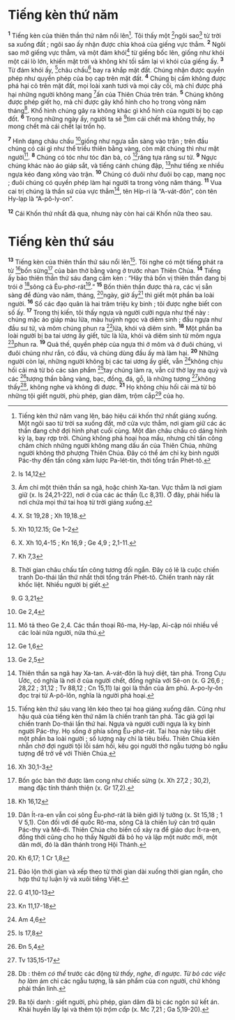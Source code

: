 # Tiếng kèn thứ năm
<sup><b>1</b></sup> Tiếng kèn của thiên thần thứ năm nổi lên[^1]. Tôi thấy một [^1*]ngôi sao[^2] từ trời sa xuống đất ; ngôi sao ấy nhận được chìa khoá của giếng vực thẳm. <sup><b>2</b></sup> Ngôi sao mở giếng vực thẳm, và một đám khói[^3] từ giếng bốc lên, giống như khói một cái lò lớn, khiến mặt trời và không khí tối sầm lại vì khói của giếng ấy. <sup><b>3</b></sup> Từ đám khói ấy, [^2*]châu chấu[^4] bay ra khắp mặt đất. Chúng nhận được quyền phép như quyền phép của bọ cạp trên mặt đất. <sup><b>4</b></sup> Chúng bị cấm không được phá hại cỏ trên mặt đất, mọi loài xanh tươi và mọi cây cối, mà chỉ được phá hại những người không mang [^3*]ấn của Thiên Chúa trên trán. <sup><b>5</b></sup> Chúng không được phép giết họ, mà chỉ được gây khổ hình cho họ trong vòng năm tháng[^5]. Khổ hình chúng gây ra không khác gì khổ hình của người bị bọ cạp đốt. <sup><b>6</b></sup> Trong những ngày ấy, người ta sẽ [^4*]tìm cái chết mà không thấy, họ mong chết mà cái chết lại trốn họ.

<sup><b>7</b></sup> Hình dạng châu chấu [^5*]giống như ngựa sẵn sàng vào trận ; trên đầu chúng có cái gì như thể triều thiên bằng vàng, còn mặt chúng thì như mặt người[^6]. <sup><b>8</b></sup> Chúng có tóc như tóc đàn bà, có [^6*]răng tựa răng sư tử. <sup><b>9</b></sup> Ngực chúng khác nào áo giáp sắt, và tiếng cánh chúng đập, [^7*]như tiếng xe nhiều ngựa kéo đang xông vào trận. <sup><b>10</b></sup> Chúng có đuôi như đuôi bọ cạp, mang nọc ; đuôi chúng có quyền phép làm hại người ta trong vòng năm tháng. <sup><b>11</b></sup> Vua cai trị chúng là thần sứ của vực thẳm[^7], tên Híp-ri là “A-vát-đôn”, còn tên Hy-lạp là “A-pô-ly-on”.

<sup><b>12</b></sup> Cái Khốn thứ nhất đã qua, nhưng này còn hai cái Khốn nữa theo sau.

# Tiếng kèn thứ sáu
<sup><b>13</b></sup> Tiếng kèn của thiên thần thứ sáu nổi lên[^8]. Tôi nghe có một tiếng phát ra từ [^8*]bốn sừng[^9] của bàn thờ bằng vàng ở trước nhan Thiên Chúa. <sup><b>14</b></sup> Tiếng ấy bảo thiên thần thứ sáu đang cầm kèn : “Hãy thả bốn vị thiên thần đang bị trói ở [^9*]sông cả Êu-phơ-rát[^10].” <sup><b>15</b></sup> Bốn thiên thần được thả ra, các vị sẵn sàng để đúng vào năm, tháng, [^10*]ngày, giờ ấy[^11] thì giết một phần ba loài người. <sup><b>16</b></sup> Số các đạo quân là hai trăm triệu kỵ binh ; tôi được nghe biết con số ấy. <sup><b>17</b></sup> Trong thị kiến, tôi thấy ngựa và người cưỡi ngựa như thế này : chúng mặc áo giáp màu lửa, màu huỳnh ngọc và diêm sinh ; đầu ngựa như đầu sư tử, và mõm chúng phun ra [^11*]lửa, khói và diêm sinh. <sup><b>18</b></sup> Một phần ba loài người bị ba tai ương ấy giết, tức là lửa, khói và diêm sinh từ mõm ngựa [^12*]phun ra. <sup><b>19</b></sup> Quả thế, quyền phép của ngựa thì ở mõm và ở đuôi chúng, vì đuôi chúng như rắn, có đầu, và chúng dùng đầu ấy mà làm hại. <sup><b>20</b></sup> Những người còn lại, những người không bị các tai ương ấy giết, vẫn [^13*]không chịu hối cải mà từ bỏ các sản phẩm [^14*]tay chúng làm ra, vẫn cứ thờ lạy ma quỷ và các [^15*]tượng thần bằng vàng, bạc, đồng, đá, gỗ, là những tượng [^16*]không thấy[^12], không nghe và không đi được. <sup><b>21</b></sup> Họ không chịu hối cải mà từ bỏ những tội giết người, phù phép, gian dâm, trộm cắp[^13] của họ.

[^1]: Tiếng kèn thứ năm vang lên, báo hiệu cái khốn thứ nhất giáng xuống. Một ngôi sao từ trời sa xuống đất, mở cửa vực thẳm, nơi giam giữ các ác thần đang chờ đợi hình phạt cuối cùng. Một đàn châu chấu có dáng hình kỳ lạ, bay rợp trời. Chúng không phá hoại hoa mầu, nhưng chỉ tấn công châm chích những người không mang dấu ấn của Thiên Chúa, những người không thờ phượng Thiên Chúa. Đây có thể ám chỉ kỵ binh người Pác-thy đến tấn công xâm lược Pa-lét-tin, thời tổng trấn Phét-tô.
[^2]: Ám chỉ một thiên thần sa ngã, hoặc chính Xa-tan. Vực thẳm là nơi giam giữ (x. Is 24,21-22), nơi ở của các ác thần (Lc 8,31). Ở đây, phải hiểu là nơi chứa mọi thứ tai hoạ từ trời giáng xuống.
[^3]: X. St 19,28 ; Xh 19,18.
[^4]: X. Xh 10,4-15 ; Kn 16,9 ; Ge 4,9 ; 2,1-11.
[^5]: Thời gian châu chấu tấn công tương đối ngắn. Đây có lẽ là cuộc chiến tranh Do-thái lần thứ nhất thời tổng trấn Phét-tô. Chiến tranh này rất khốc liệt. Nhiều người bị giết.
[^6]: Mô tả theo Ge 2,4. Các thần thoại Rô-ma, Hy-lạp, Ai-cập nói nhiều về các loài nửa người, nửa thú.
[^7]: Thiên thần sa ngã hay Xa-tan. A-vát-đôn là huỷ diệt, tàn phá. Trong Cựu Ước, có nghĩa là nơi ở của người chết, đồng nghĩa với Sê-on (x. G 26,6 ; 28,22 ; 31,12 ; Tv 88,12 ; Cn 15,11) lại gọi là thần của âm phủ. A-po-ly-ôn đọc trại từ A-pô-lôn, nghĩa là người phá hoại.
[^8]: Tiếng kèn thứ sáu vang lên kéo theo tai hoạ giáng xuống dân. Cũng như hậu quả của tiếng kèn thứ năm là chiến tranh tàn phá. Tác giả gợi lại chiến tranh Do-thái lần thứ hai. Ngựa và người cưỡi ngựa là kỵ binh người Pác-thy. Họ sống ở phía sông Êu-phơ-rát. Tai hoạ này tiêu diệt một phần ba loài người ; số lượng này chỉ là tiêu biểu. Thiên Chúa kiên nhẫn chờ đợi người tội lỗi sám hối, kêu gọi người thờ ngẫu tượng bỏ ngẫu tượng để trở về với Thiên Chúa.
[^9]: Bốn góc bàn thờ được làm cong như chiếc sừng (x. Xh 27,2 ; 30,2), mang đặc tính thánh thiện (x. Gr 17,2).
[^10]: Dân Ít-ra-en vẫn coi sông Êu-phơ-rát là biên giới lý tưởng (x. St 15,18 ; 1 V 5,1). Còn đối với đế quốc Rô-ma, sông Cả là chiến luỹ cản trở quân Pác-thy và Mê-đi. Thiên Chúa cho biến cố xảy ra để giáo dục Ít-ra-en, đồng thời cũng cho họ thấy Người đã bỏ họ và lập một nước mới, một dân mới, đó là dân thánh trong Hội Thánh.
[^11]: Đảo lộn thời gian và xếp theo từ thời gian dài xuống thời gian ngắn, cho hợp thứ tự luận lý và xuôi tiếng Việt.
[^12]: Db : thêm <i>có thể</i> trước các động từ <i>thấy</i>, <i>nghe</i>, <i>đi ngược</i>. <i>Từ bỏ các việc họ làm</i> ám chỉ các ngẫu tượng, là sản phẩm của con người, chứ không phải thần linh.
[^13]: Ba tội danh : giết người, phù phép, gian dâm đã bị các ngôn sứ kết án. Khải huyền lấy lại và thêm tội <i>trộm cắp</i> (x. Mc 7,21 ; Ga 5,19-20).
[^1*]: Is 14,12
[^2*]: Xh 10,12.15; Ge 1–2
[^3*]: Kh 7,3
[^4*]: G 3,21
[^5*]: Ge 2,4
[^6*]: Ge 1,6
[^7*]: Ge 2,5
[^8*]: Xh 30,1-3
[^9*]: Kh 16,12
[^10*]: Kh 6,17; 1 Cr 1,8
[^11*]: G 41,10-13
[^12*]: Kn 11,17-18
[^13*]: Am 4,6
[^14*]: Is 17,8
[^15*]: Đn 5,4
[^16*]: Tv 135,15-17

